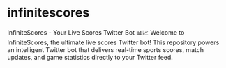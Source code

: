 # infinitescores
InfiniteScores - Your Live Scores Twitter Bot 📊📈  Welcome to InfiniteScores, the ultimate live scores Twitter bot! This repository powers an intelligent Twitter bot that delivers real-time sports scores, match updates, and game statistics directly to your Twitter feed.
